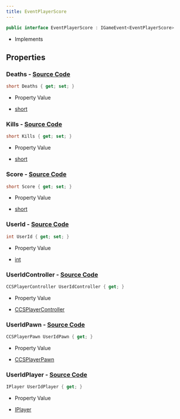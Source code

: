 ```yaml
---
title: EventPlayerScore
---
```


```csharp
public interface EventPlayerScore : IGameEvent<EventPlayerScore>
```

- Implements

## Properties

### **Deaths** - [Source Code](https://github.com/swiftly-solution/swiftlys2/blob/main/managed/src/SwiftlyS2.Generated/GameEvents/Interfaces/EventPlayerScore.cs#L56)

```csharp
short Deaths { get; set; }
```

- Property Value

- [short](https://learn.microsoft.com/dotnet/api/system.int16)

### **Kills** - [Source Code](https://github.com/swiftly-solution/swiftlys2/blob/main/managed/src/SwiftlyS2.Generated/GameEvents/Interfaces/EventPlayerScore.cs#L49)

```csharp
short Kills { get; set; }
```

- Property Value

- [short](https://learn.microsoft.com/dotnet/api/system.int16)

### **Score** - [Source Code](https://github.com/swiftly-solution/swiftlys2/blob/main/managed/src/SwiftlyS2.Generated/GameEvents/Interfaces/EventPlayerScore.cs#L63)

```csharp
short Score { get; set; }
```

- Property Value

- [short](https://learn.microsoft.com/dotnet/api/system.int16)

### **UserId** - [Source Code](https://github.com/swiftly-solution/swiftlys2/blob/main/managed/src/SwiftlyS2.Generated/GameEvents/Interfaces/EventPlayerScore.cs#L42)

```csharp
int UserId { get; set; }
```

- Property Value

- [int](https://learn.microsoft.com/dotnet/api/system.int32)

### **UserIdController** - [Source Code](https://github.com/swiftly-solution/swiftlys2/blob/main/managed/src/SwiftlyS2.Generated/GameEvents/Interfaces/EventPlayerScore.cs#L24)

```csharp
CCSPlayerController UserIdController { get; }
```

- Property Value

- [CCSPlayerController](/docs/api/shared/schemadefinitions/ccsplayercontroller)

### **UserIdPawn** - [Source Code](https://github.com/swiftly-solution/swiftlys2/blob/main/managed/src/SwiftlyS2.Generated/GameEvents/Interfaces/EventPlayerScore.cs#L31)

```csharp
CCSPlayerPawn UserIdPawn { get; }
```

- Property Value

- [CCSPlayerPawn](/docs/api/shared/schemadefinitions/ccsplayerpawn)

### **UserIdPlayer** - [Source Code](https://github.com/swiftly-solution/swiftlys2/blob/main/managed/src/SwiftlyS2.Generated/GameEvents/Interfaces/EventPlayerScore.cs#L35)

```csharp
IPlayer UserIdPlayer { get; }
```

- Property Value

- [IPlayer](/docs/api/shared/players/iplayer)

